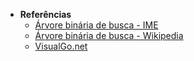 
 - <strong>Referências</strong>
   - [Árvore binária de busca - IME](https://www.ime.usp.br/~pf/estruturas-de-dados/aulas/st-bst.html)
   - [Árvore binária de busca - Wikipedia](https://pt.wikipedia.org/wiki/%C3%81rvore_bin%C3%A1ria_de_busca)
   - [VisualGo.net](https://visualgo.net/bn/bst)

